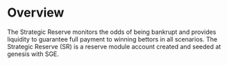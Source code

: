 # **Overview**

The Strategic Reserve monitors the odds of being bankrupt and provides liquidity to guarantee full payment to winning bettors in all scenarios. The Strategic Reserve (SR) is a reserve module account created and seeded at genesis with SGE.
